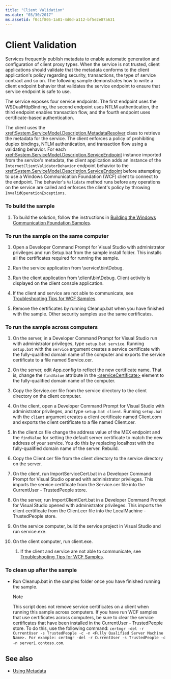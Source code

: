 ```yaml
---
title: "Client Validation"
ms.date: "03/30/2017"
ms.assetid: f0c1f805-1a81-4d0d-a112-bf5e2e87a631
---
```

# Client Validation
Services frequently publish metadata to enable automatic generation and configuration of client proxy types. When the service is not trusted, client applications should validate that the metadata conforms to the client application's policy regarding security, transactions, the type of service contract and so on. The following sample demonstrates how to write a client endpoint behavior that validates the service endpoint to ensure that service endpoint is safe to use.  
  
 The service exposes four service endpoints. The first endpoint uses the WSDualHttpBinding, the second endpoint uses NTLM authentication, the third endpoint enables transaction flow, and the fourth endpoint uses certificate-based authentication.  
  
 The client uses the <xref:System.ServiceModel.Description.MetadataResolver> class to retrieve the metadata for the service. The client enforces a policy of prohibiting duplex bindings, NTLM authentication, and transaction flow using a validating behavior. For each <xref:System.ServiceModel.Description.ServiceEndpoint> instance imported from the service's metadata, the client application adds an instance of the `InternetClientValidatorBehavior` endpoint behavior to the <xref:System.ServiceModel.Description.ServiceEndpoint> before attempting to use a Windows Communication Foundation (WCF) client to connect to the endpoint. The behavior's `Validate` method runs before any operations on the service are called and enforces the client's policy by throwing `InvalidOperationExceptions`.  
  
### To build the sample  
  
1. To build the solution, follow the instructions in [Building the Windows Communication Foundation Samples](../../../../docs/framework/wcf/samples/building-the-samples.md).  
  
### To run the sample on the same computer  
  
1. Open a Developer Command Prompt for Visual Studio with administrator privileges and run Setup.bat from the sample install folder. This installs all the certificates required for running the sample.  
  
2. Run the service application from \service\bin\Debug.  
  
3. Run the client application from \client\bin\Debug. Client activity is displayed on the client console application.  
  
4. If the client and service are not able to communicate, see [Troubleshooting Tips for WCF Samples](https://docs.microsoft.com/previous-versions/dotnet/netframework-3.5/ms751511(v=vs.90)).  
  
5. Remove the certificates by running Cleanup.bat when you have finished with the sample. Other security samples use the same certificates.  
  
### To run the sample across computers  
  
1. On the server, in a Developer Command Prompt for Visual Studio run with administrator privileges, type `setup.bat service`. Running `setup.bat` with the `service` argument creates a service certificate with the fully-qualified domain name of the computer and exports the service certificate to a file named Service.cer.  
  
2. On the server, edit App.config to reflect the new certificate name. That is, change the `findValue` attribute in the [\<serviceCertificate>](../../../../docs/framework/configure-apps/file-schema/wcf/servicecertificate-of-clientcredentials-element.md) element to the fully-qualified domain name of the computer.  
  
3. Copy the Service.cer file from the service directory to the client directory on the client computer.  
  
4. On the client, open a Developer Command Prompt for Visual Studio with administrator privileges, and type `setup.bat client`. Running `setup.bat` with the `client` argument creates a client certificate named Client.com and exports the client certificate to a file named Client.cer.  
  
5. In the client.cs file change the address value of the MEX endpoint and the `findValue` for setting the default server certificate to match the new address of your service. You do this by replacing localhost with the fully-qualified domain name of the server. Rebuild.  
  
6. Copy the Client.cer file from the client directory to the service directory on the server.  
  
7. On the client, run ImportServiceCert.bat in a Developer Command Prompt for Visual Studio opened with administrator privileges. This imports the service certificate from the Service.cer file into the CurrentUser - TrustedPeople store.  
  
8. On the server, run ImportClientCert.bat in a Developer Command Prompt for Visual Studio opened with administrator privileges. This imports the client certificate from the Client.cer file into the LocalMachine - TrustedPeople store.  
  
9. On the service computer, build the service project in Visual Studio and run service.exe.  
  
10. On the client computer, run client.exe.  
  
    1.  If the client and service are not able to communicate, see [Troubleshooting Tips for WCF Samples](https://docs.microsoft.com/previous-versions/dotnet/netframework-3.5/ms751511(v=vs.90)).  
  
### To clean up after the sample  
  
- Run Cleanup.bat in the samples folder once you have finished running the sample.  
  
    > [!NOTE]
    >  This script does not remove service certificates on a client when running this sample across computers. If you have run WCF samples that use certificates across computers, be sure to clear the service certificates that have been installed in the CurrentUser - TrustedPeople store. To do this, use the following command: `certmgr -del -r CurrentUser -s TrustedPeople -c -n <Fully Qualified Server Machine Name>. For example: certmgr -del -r CurrentUser -s TrustedPeople -c -n server1.contoso.com`.  
  
## See also

- [Using Metadata](../../../../docs/framework/wcf/feature-details/using-metadata.md)
